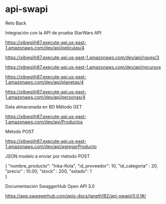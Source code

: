 # api-swapi
Reto Back

Integración con la API de prueba StarWars API

https://xibwsiih87.execute-api.us-east-1.amazonaws.com/dev/api/peliculas/4

https://xibwsiih87.execute-api.us-east-1.amazonaws.com/dev/api/naves/3

https://xibwsiih87.execute-api.us-east-1.amazonaws.com/dev/api/recursos

https://xibwsiih87.execute-api.us-east-1.amazonaws.com/dev/api/planetas/4

https://xibwsiih87.execute-api.us-east-1.amazonaws.com/dev/api/personas/4

Data almacenada en BD Método GET

https://xibwsiih87.execute-api.us-east-1.amazonaws.com/dev/api/Productos

Método POST

https://xibwsiih87.execute-api.us-east-1.amazonaws.com/dev/api/agregarProducto

JSON modelo a enviar por metodo POST

{
    "nombre_producto": "Inka-Kola",
    "id_proveedor": 10,
    "id_categoria" : 20,
    "precio" : 10.00,
    "stock" : 200,
    "estado": 1  
}

Documentacion SwaggerHub Open API 3.0

https://app.swaggerhub.com/apis-docs/janeth182/api-swapi/0.0.1#/

